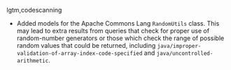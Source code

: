 lgtm,codescanning
* Added models for the Apache Commons Lang `RandomUtils` class. This may lead to extra results from queries that check for proper use of random-number generators or those which check the range of possible random values that could be returned, including `java/improper-validation-of-array-index-code-specified` and `java/uncontrolled-arithmetic`.
